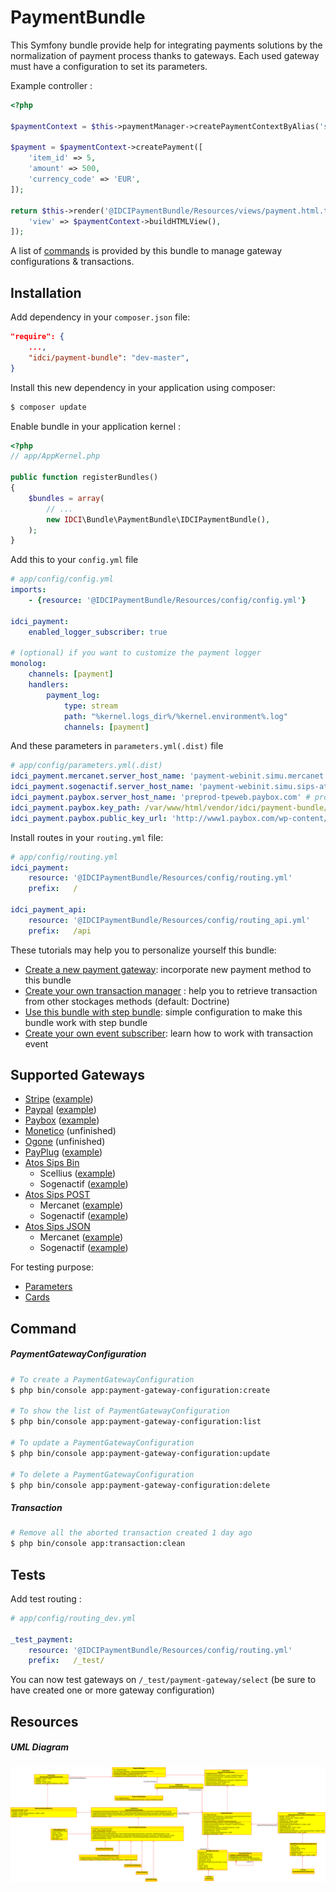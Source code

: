 # PaymentBundle

This Symfony bundle provide help for integrating payments solutions by the normalization of payment process thanks to gateways. Each used gateway must have a configuration to set its parameters.

Example controller :

```php
<?php

$paymentContext = $this->paymentManager->createPaymentContextByAlias('stripe_test'); // raw alias

$payment = $paymentContext->createPayment([
    'item_id' => 5,
    'amount' => 500,
    'currency_code' => 'EUR',
]);

return $this->render('@IDCIPaymentBundle/Resources/views/payment.html.twig', [
    'view' => $paymentContext->buildHTMLView(),
]);
```

A list of [commands](#command) is provided by this bundle to manage gateway configurations & transactions.

Installation
------------

Add dependency in your ```composer.json``` file:

```json
"require": {
    ...,
    "idci/payment-bundle": "dev-master",
}
```

Install this new dependency in your application using composer:

```bash
$ composer update
```

Enable bundle in your application kernel :

```php
<?php
// app/AppKernel.php

public function registerBundles()
{
    $bundles = array(
        // ...
        new IDCI\Bundle\PaymentBundle\IDCIPaymentBundle(),
    );
}
```

Add this to your ```config.yml``` file

```yaml
# app/config/config.yml
imports:
    - {resource: '@IDCIPaymentBundle/Resources/config/config.yml'}

idci_payment:
    enabled_logger_subscriber: true

# (optional) if you want to customize the payment logger
monolog:
    channels: [payment]
    handlers:
        payment_log:
            type: stream
            path: "%kernel.logs_dir%/%kernel.environment%.log"
            channels: [payment]

```

And these parameters in ```parameters.yml(.dist)``` file
```yaml
# app/config/parameters.yml(.dist)
idci_payment.mercanet.server_host_name: 'payment-webinit.simu.mercanet.bnpparibas.net' # prod: payment-webinit.mercanet.bnpparibas.net
idci_payment.sogenactif.server_host_name: 'payment-webinit.simu.sips-atos.com' # prod: payment-webinit-ws.sogenactif.com
idci_payment.paybox.server_host_name: 'preprod-tpeweb.paybox.com' # prod: tpeweb.paybox.com
idci_payment.paybox.key_path: /var/www/html/vendor/idci/payment-bundle/Resources/paybox/keys
idci_payment.paybox.public_key_url: 'http://www1.paybox.com/wp-content/uploads/2014/03/pubkey.pem'
```

Install routes in your ```routing.yml``` file:
```yaml
# app/config/routing.yml
idci_payment:
    resource: '@IDCIPaymentBundle/Resources/config/routing.yml'
    prefix:   /

idci_payment_api:
    resource: '@IDCIPaymentBundle/Resources/config/routing_api.yml'
    prefix:   /api
```

These tutorials may help you to personalize yourself this bundle:

- [Create a new payment gateway](./Resources/docs/create-your-payment-gateway.md): incorporate new payment method to this bundle
- [Create your own transaction manager](./Resources/docs/create-your-transaction-manager.md) : help you to retrieve transaction from other stockages methods (default: Doctrine)
- [Use this bundle with step bundle](./Resources/docs/use-step-bundle.md): simple configuration to make this bundle work with step bundle
- [Create your own event subscriber](./Resources/docs/create-your-event-subscriber.md): learn how to work with transaction event

Supported Gateways
------------------

* [Stripe](./Gateway/StripePaymentGateway.php) ([example](./Resources/docs/example/stripe.md))
* [Paypal](./Gateway/PaypalPaymentGateway.php)
([example](./Resources/docs/example/paypal.md))
* [Paybox](./Gateway/PayboxPaymentGateway.php)
([example](./Resources/docs/example/paybox.md))
* [Monetico](./Gateway/MoneticoPaymentGateway.php) (unfinished)
* [Ogone](./Gateway/OgonePaymentGateway.php) (unfinished)
* [PayPlug](./Gateway/PayPlugPaymentGateway.php)
([example](./Resources/docs/example/payplug.md))
* [Atos Sips Bin](./Gateway/AtosSipsBinPaymentGateway.php)
    * Scellius ([example](./Resources/docs/example/scellius-bin.md))
    * Sogenactif ([example](./Resources/docs/example/sogenactif-bin.md))
* [Atos Sips POST](./Gateway/AtosSipsPostPaymentGateway.php)
    * Mercanet ([example](./Resources/docs/example/mercanet-post.md))
    * Sogenactif ([example](./Resources/docs/example/sogenactif-post.md))
* [Atos Sips JSON](./Gateway/AtosSipsJsonPaymentGateway.php)
    * Mercanet ([example](./Resources/docs/example/mercanet-json.md))
    * Sogenactif ([example](./Resources/docs/example/sogenactif-json.md))

For testing purpose:
- [Parameters](./Resources/docs/test-parameters.md)
- [Cards](./Resources/docs/test-cards.md)

Command
-------

##### PaymentGatewayConfiguration

```bash
# To create a PaymentGatewayConfiguration
$ php bin/console app:payment-gateway-configuration:create

# To show the list of PaymentGatewayConfiguration
$ php bin/console app:payment-gateway-configuration:list

# To update a PaymentGatewayConfiguration
$ php bin/console app:payment-gateway-configuration:update

# To delete a PaymentGatewayConfiguration
$ php bin/console app:payment-gateway-configuration:delete
```

##### Transaction

```bash
# Remove all the aborted transaction created 1 day ago
$ php bin/console app:transaction:clean
```

Tests
-----

Add test routing :

```yaml
# app/config/routing_dev.yml

_test_payment:
    resource: '@IDCIPaymentBundle/Resources/config/routing.yml'
    prefix:   /_test/

```

You can now test gateways on ```/_test/payment-gateway/select``` (be sure to have created one or more gateway configuration)

Resources
---------

##### UML Diagram

![UML Diagram](./Resources/docs/uml-schema.png)
